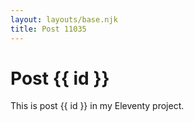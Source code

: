 ```yaml
---
layout: layouts/base.njk
title: Post 11035
---
```


# Post {{ id }}

This is post {{ id }} in my Eleventy project.
